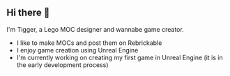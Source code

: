 ## Hi there 👋

I'm Tigger, a Lego MOC designer and wannabe game creator.

- I like to make MOCs and post them on Rebrickable
- I enjoy game creation using Unreal Engine
- I'm currently working on creating my first game in Unreal Engine (it is in the early development process)
<!--
**Tiggerljc/Tiggerljc** is a ✨ _special_ ✨ repository because its `README.md` (this file) appears on your GitHub profile.

Here are some ideas to get you started:

- 🔭 I’m currently working on ...
- 🌱 I’m currently learning ...
- 👯 I’m looking to collaborate on ...
- 🤔 I’m looking for help with ...
- 💬 Ask me about ...
- 📫 How to reach me: ...
- 😄 Pronouns: ...
- ⚡ Fun fact: ...
-->
